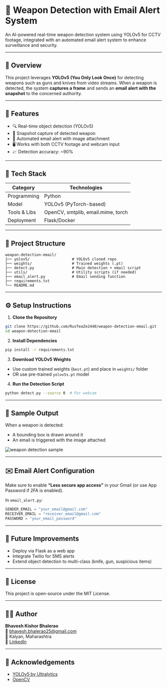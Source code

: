 
# 🔫 Weapon Detection with Email Alert System

An AI-powered real-time weapon detection system using YOLOv5 for CCTV footage, integrated with an automated email alert system to enhance surveillance and security.

---

## 📌 Overview

This project leverages **YOLOv5 (You Only Look Once)** for detecting weapons such as guns and knives from video streams. When a weapon is detected, the system **captures a frame** and sends an **email alert with the snapshot** to the concerned authority.

---

## 🎯 Features

- 🔍 Real-time object detection (YOLOv5)
- 📸 Snapshot capture of detected weapon
- 📧 Automated email alert with image attachment
- 🖥️ Works with both CCTV footage and webcam input
- 📈 Detection accuracy: ~90%

---

## 🧠 Tech Stack

| Category        | Technologies                         |
|----------------|--------------------------------------|
| Programming    | Python                               |
| Model          | YOLOv5 (PyTorch-based)               |
| Tools & Libs   | OpenCV, smtplib, email.mime, torch   |
| Deployment     | Flask/Docker                         |

---

## 📂 Project Structure

```
weapon-detection-email/
├── yolov5/                   # YOLOv5 cloned repo
├── weights/                  # Trained weights (.pt)
├── detect.py                 # Main detection + email script
├── utils/                    # Utility scripts (if needed)
├── email_alert.py            # Email sending function
├── requirements.txt
└── README.md
```

---

## ⚙️ Setup Instructions

1. **Clone the Repository**
```bash
git clone https://github.com/RusTeaZe2440/weapon-detection-email.git
cd weapon-detection-email
```

2. **Install Dependencies**
```bash
pip install -r requirements.txt
```

3. **Download YOLOv5 Weights**
- Use custom trained weights (`best.pt`) and place in `weights/` folder
- OR use pre-trained `yolov5s.pt` model

4. **Run the Detection Script**
```bash
python detect.py --source 0  # For webcam
```

---

## 🧪 Sample Output

When a weapon is detected:
- A bounding box is drawn around it
- An email is triggered with the image attached

![weapon detection sample](https://i.imgur.com/XYZ.png) <!-- Replace with actual screenshot -->

---

## ✉️ Email Alert Configuration

Make sure to enable **“Less secure app access”** in your Gmail (or use App Password if 2FA is enabled).

In `email_alert.py`:
```python
SENDER_EMAIL = "your_email@gmail.com"
RECEIVER_EMAIL = "receiver_email@gmail.com"
PASSWORD = "your_email_password"
```

---

## 🧠 Future Improvements

- Deploy via Flask as a web app
- Integrate Twilio for SMS alerts
- Extend object detection to multi-class (knife, gun, suspicious items)

---

## 📄 License

This project is open-source under the MIT License.

---

## 🙋‍♂️ Author

**Bhavesh Kishor Bhalerao**  
📧 bhavesh.bhalerao25@gmail.com  
📍 Kalyan, Maharashtra  
🔗 [LinkedIn](https://www.linkedin.com/in/bhavesh-bhalerao-0958b4224)

---

## 🙌 Acknowledgements

- [YOLOv5 by Ultralytics](https://github.com/ultralytics/yolov5)
- [OpenCV](https://opencv.org/)
